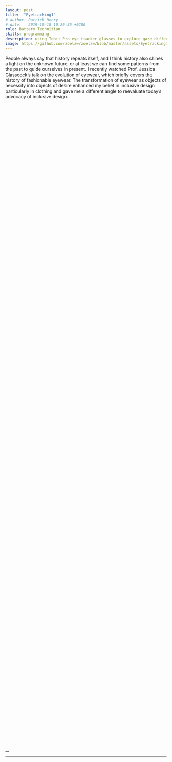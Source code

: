 ```yaml
---
layout: post
title:  "Eyetracking1"
# author: Patrick Henry
# date:   2019-10-18 10:20:35 +0200
role: Battery Technitian
skills: programming 
description: using Tobii Pro eye tracker glasses to explore gaze differences between amputees and able-bodied people in terrain transitions 
image: https://github.com/zoelzw/zoelzw/blob/master/assets/Eyetracking1.png?raw=true
---
```


<div class="row">
  <div class="col-md-6">
    <p> 
        People always say that history repeats itself, and I think history also shines a light on the unknown future, or at least we can find some patterns from the past to guide ourselves in present.
    I recently watched Prof. Jessica Glasscock’s talk on the evolution of eyewear, which briefly covers the history of fashionable eyewear. The transformation of eyewear as objects of necessity into objects of desire enhanced my belief in inclusive design particularly in clothing and gave me a different angle to reevaluate today’s advocacy of inclusive design.
    </p>
  </div>

  <div class="col-md-6">
    <div class="img-fluid rounded mt-2 mb-2 mb-md-0" style="background-image: url({{ page.image }});  height: 50vh; background-position:center;">
  </div>
</div><hr width="12">


<div class="row">
  <hr>
  <div class="col-md-6">
     <div class="img-fluid rounded mt-2 mb-2 mb-md-0" style="background-image: url({{ page.image }});  height: 50vh; background-position:center;">
     </div>
  </div>
  
  <div class="col-md-6">
   <p> 
        People always say that history repeats itself, and I think history also shines a light on the unknown future, or at least we can find some patterns from the past to guide ourselves in present.
    I recently watched Prof. Jessica Glasscock’s talk on the evolution of eyewear, which briefly covers the history of fashionable eyewear. The transformation of eyewear as objects of necessity into objects of desire enhanced my belief in inclusive design particularly in clothing and gave me a different angle to reevaluate today’s advocacy of inclusive design.
   </p>
  </div>
</div>
---

<div class="row">
  <div class="col-md-6">
    <p> 
        People always say that history repeats itself, and I think history also shines a light on the unknown future, or at least we can find some patterns from the past to guide ourselves in present.
    I recently watched Prof. Jessica Glasscock’s talk on the evolution of eyewear, which briefly covers the history of fashionable eyewear. The transformation of eyewear as objects of necessity into objects of desire enhanced my belief in inclusive design particularly in clothing and gave me a different angle to reevaluate today’s advocacy of inclusive design.
    </p>
  </div>

  <div class="col-md-6">
    <div class="img-fluid rounded mt-2 mb-2 mb-md-0" style="background-image: url({{ page.image }});  height: 50vh; background-position:center;">
  </div>
</div><hr width="12">


<div class="row">
  <hr>
  <div class="col-md-6">
     <div class="img-fluid rounded mt-2 mb-2 mb-md-0" style="background-image: url({{ page.image }});  height: 50vh; background-position:center;">
     </div>
  </div>
  
  <div class="col-md-6">
   <p> 
        People always say that history repeats itself, and I think history also shines a light on the unknown future, or at least we can find some patterns from the past to guide ourselves in present.
    I recently watched Prof. Jessica Glasscock’s talk on the evolution of eyewear, which briefly covers the history of fashionable eyewear. The transformation of eyewear as objects of necessity into objects of desire enhanced my belief in inclusive design particularly in clothing and gave me a different angle to reevaluate today’s advocacy of inclusive design.
   </p>
  </div>
</div>